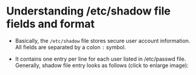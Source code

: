 # Understanding /etc/shadow file fields and format

- Basically, the `/etc/shadow` file stores secure user account information. All fields are separated by a colon `:` symbol.

- It contains one entry per line for each user listed in /etc/passwd file. Generally, shadow file entry looks as follows (click to enlarge image):

